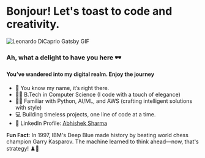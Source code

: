 # Bonjour! Let's toast to code and creativity. 

<!--
**abhishek1397/abhishek1397** is a ✨ _special_ ✨ repository because its `README.md` (this file) appears on your GitHub profile.

Here are some ideas to get you started:

- 🔭 I’m currently working on ...
- 🌱 I’m currently learning ...
- 👯 I’m looking to collaborate on ...
- 🤔 I’m looking for help with ...
- 💬 Ask me about ...
- 📫 How to reach me: ...
- 😄 Pronouns: ...
- ⚡ Fun fact: ...
-->
![Leonardo DiCaprio Gatsby GIF](https://media1.giphy.com/media/v1.Y2lkPTc5MGI3NjExd3EwaXFkczFjZXBpMXA4aXUyMjhuaG96NTN0bzNvbXc3eG5ybzI0eiZlcD12MV9pbnRlcm5hbF9naWZfYnlfaWQmY3Q9Zw/8Iv5lqKwKsZ2g/giphy.gif)


### Ah, what a delight to have you here 🕶  
#### You’ve wandered into my digital realm. Enjoy the journey

- 🌝 You know my name, it’s right there.  
- 👨‍🎓 B.Tech in Computer Science (I code with a touch of elegance)  
- 👨‍💻 Familiar with Python, AI/ML, and AWS (crafting intelligent solutions with style)  
- 💻 Building timeless projects, one line of code at a time.  
- 👤 LinkedIn Profile: [Abhishek Sharma](https://www.linkedin.com/in/abhishek-sharma-4ba7b1148/)

**Fun Fact**: In 1997, IBM's Deep Blue made history by beating world chess champion Garry Kasparov. The machine learned to think ahead—now, that's strategy! ♟️🤖
